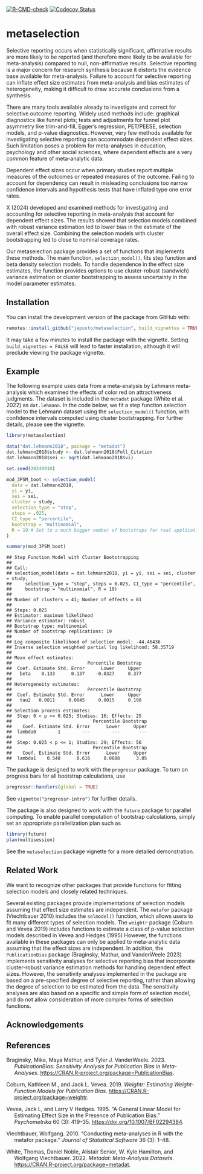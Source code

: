 
<!-- badges: start -->

[![R-CMD-check](https://github.com/jepusto/metaselection/actions/workflows/R-CMD-check.yaml/badge.svg)](https://github.com/jepusto/metaselection/actions/workflows/R-CMD-check.yaml)
[![Codecov
Status](https://codecov.io/gh/jepusto/metaselection/graph/badge.svg?token=8T7IUFT1QV)](https://codecov.io/gh/jepusto/metaselection)
<!-- [![CRAN Version](http://www.r-pkg.org/badges/version/metaselection)](https://CRAN.R-project.org/package=metaselection) -->
<!-- [![](http://cranlogs.r-pkg.org/badges/grand-total/metaselection)](https://CRAN.R-project.org/package=metaselection) -->
<!-- [![](http://cranlogs.r-pkg.org/badges/last-month/metaselection)](https://CRAN.R-project.org/package=metaselection) -->
<!-- badges: end -->

# metaselection

Selective reporting occurs when statistically significant, affirmative
results are more likely to be reported (and therefore more likely to be
available for meta-analysis) compared to null, non-affirmative results.
Selective reporting is a major concern for research synthesis because it
distorts the evidence base available for meta-analysis. Failure to
account for selective reporting can inflate effect size estimates from
meta-analysis and bias estimates of heterogeneity, making it difficult
to draw accurate conclusions from a synthesis.

There are many tools available already to investigate and correct for
selective outcome reporting. Widely used methods include: graphical
diagnostics like funnel plots; tests and adjustments for funnel plot
asymmetry like trim-and-fill, Egger’s regression, PET/PEESE, selection
models, and p-value diagnostics. However, very few methods available for
investigating selective reporting can accommodate dependent effect
sizes. Such limitation poses a problem for meta-analyses in education,
psychology and other social sciences, where dependent effects are a very
common feature of meta-analytic data.

Dependent effect sizes occur when primary studies report multiple
measures of the outcomes or repeated measures of the outcome. Failing to
account for dependency can result in misleading conclusions too narrow
confidence intervals and hypothesis tests that have inflated type one
error rates.

X (2024) developed and examined methods for investigating and accounting
for selective reporting in meta-analysis that account for dependent
effect sizes. The results showed that selection models combined with
robust variance estimation led to lower bias in the estimate of the
overall effect size. Combining the selection models with cluster
bootstrapping led to close to nominal coverage rates.

Our metaselection package provides a set of functions that implements
these methods. The main function, `selection_model()`, fits step
function and beta density selection models. To handle dependence in the
effect size estimates, the function provides options to use
cluster-robust (sandwich) variance estimation or cluster bootstrapping
to assess uncertainty in the model parameter estimates.

## Installation

You can install the development version of the package from GitHub with:

``` r
remotes::install_github("jepusto/metaselection", build_vignettes = TRUE)
```

It may take a few minutes to install the package with the vignette.
Setting `build_vignettes = FALSE` will lead to faster installation,
although it will preclude viewing the package vignette.

## Example

The following example uses data from a meta-analysis by Lehmann
meta-analysis which examined the effects of color red on attractiveness
judgments. The dataset is included in the `metadat` package (White et
al. 2022) as `dat.lehmann`. In the code below, we fit a step function
selection model to the Lehmann dataset using the `selection_model()`
function, with confidence intervals computed using cluster
bootstrapping. For further details, please see the vignette.

``` r
library(metaselection)

data("dat.lehmann2018", package = "metadat")
dat.lehmann2018$study <- dat.lehmann2018$Full_Citation
dat.lehmann2018$sei <- sqrt(dat.lehmann2018$vi)

set.seed(20240910)

mod_3PSM_boot <- selection_model(
  data = dat.lehmann2018, 
  yi = yi,
  sei = sei,
  cluster = study,
  selection_type = "step",
  steps = .025,
  CI_type = "percentile",
  bootstrap = "multinomial",
  R = 19 # Set to a much bigger number of bootstraps for real applications
)

summary(mod_3PSM_boot)
```

    ## Step Function Model with Cluster Bootstrapping 
    ##  
    ## Call: 
    ## selection_model(data = dat.lehmann2018, yi = yi, sei = sei, cluster = study, 
    ##     selection_type = "step", steps = 0.025, CI_type = "percentile", 
    ##     bootstrap = "multinomial", R = 19)
    ## 
    ## Number of clusters = 41; Number of effects = 81
    ## 
    ## Steps: 0.025 
    ## Estimator: maximum likelihood 
    ## Variance estimator: robust 
    ## Bootstrap type: multinomial 
    ## Number of bootstrap replications: 19 
    ## 
    ## Log composite likelihood of selection model: -44.46436
    ## Inverse selection weighted partial log likelihood: 58.35719 
    ## 
    ## Mean effect estimates:                                               
    ##                            Percentile Bootstrap
    ##  Coef. Estimate Std. Error      Lower     Upper
    ##   beta    0.133      0.137    -0.0327     0.377
    ## 
    ## Heterogeneity estimates:                                               
    ##                            Percentile Bootstrap
    ##  Coef. Estimate Std. Error      Lower     Upper
    ##   tau2   0.0811     0.0845     0.0015     0.198
    ## 
    ## Selection process estimates:
    ##  Step: 0 < p <= 0.025; Studies: 16; Effects: 25                                                 
    ##                              Percentile Bootstrap
    ##    Coef. Estimate Std. Error      Lower     Upper
    ##  lambda0        1        ---        ---       ---
    ## 
    ##  Step: 0.025 < p <= 1; Studies: 29; Effects: 56                                                 
    ##                              Percentile Bootstrap
    ##    Coef. Estimate Std. Error      Lower     Upper
    ##  lambda1    0.548      0.616     0.0888      3.05

The package is designed to work with the `progressr` package. To turn on
progress bars for all bootstrap calculations, use

``` r
progressr::handlers(global = TRUE)
```

See `vignette("progressr-intro")` for further details.

The package is also designed to work with the `future` package for
parallel computing. To enable parallel computation of bootstrap
calculations, simply set an appropriate parallelization plan such as

``` r
library(future)
plan(multisession)
```

See the `metaselection` package vignette for a more detailed
demonstration.

## Related Work

We want to recognize other packages that provide functions for fitting
selection models and closely related techniques.

Several existing packages provide implementations of selection models
assuming that effect size estimates are independent. The `metafor`
package (Viechtbauer 2010) includes the `selmodel()` function, which
allows users to fit many different types of selection models. The
`weightr` package (Coburn and Vevea 2019) includes functions to estimate
a class of p-value selection models described in Vevea and Hedges (1995)
However, the functions available in these packages can only be applied
to meta-analytic data assuming that the effect sizes are independent. In
addition, the `PublicationBias` package (Braginsky, Mathur, and
VanderWeele 2023) implements sensitivity analyses for selective
reporting bias that incorporate cluster-robust variance estimation
methods for handling dependent effect sizes. However, the sensitivity
analyses implemented in the package are based on a pre-specified degree
of selective reporting, rather than allowing the degree of selection to
be estimated from the data. The sensitivity analyses are also based on a
specific and simple form of selection model, and do not allow
consideration of more complex forms of selection functions.

## Acknowledgements

## References

<div id="refs" class="references csl-bib-body hanging-indent"
entry-spacing="0">

<div id="ref-PublicationBias" class="csl-entry">

Braginsky, Mika, Maya Mathur, and Tyler J. VanderWeele. 2023.
*PublicationBias: Sensitivity Analysis for Publication Bias in
Meta-Analyses*. <https://CRAN.R-project.org/package=PublicationBias>.

</div>

<div id="ref-weightr" class="csl-entry">

Coburn, Kathleen M., and Jack L. Vevea. 2019. *Weightr: Estimating
Weight-Function Models for Publication Bias*.
<https://CRAN.R-project.org/package=weightr>.

</div>

<div id="ref-vevea1995general" class="csl-entry">

Vevea, Jack L, and Larry V Hedges. 1995. “A General Linear Model for
Estimating Effect Size in the Presence of Publication Bias.”
*Psychometrika* 60 (3): 419–35. <https://doi.org/10.1007/BF02294384>.

</div>

<div id="ref-Viechtbauer2010conducting" class="csl-entry">

Viechtbauer, Wolfgang. 2010. “<span class="nocase">Conducting
meta-analyses in R with the metafor package</span>.” *Journal of
Statistical Software* 36 (3): 1–48.

</div>

<div id="ref-metadat" class="csl-entry">

White, Thomas, Daniel Noble, Alistair Senior, W. Kyle Hamilton, and
Wolfgang Viechtbauer. 2022. *Metadat: Meta-Analysis Datasets*.
<https://CRAN.R-project.org/package=metadat>.

</div>

</div>
